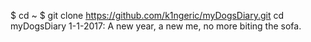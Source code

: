 $ cd ~
$ git clone https://github.com/k1ngeric/myDogsDiary.git
cd myDogsDiary
1-1-2017: A new year, a new me, no more biting the sofa.
